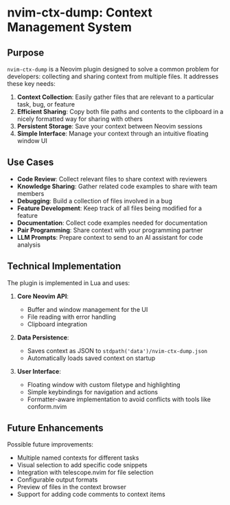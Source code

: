# nvim-ctx-dump: Context Management System

## Purpose

`nvim-ctx-dump` is a Neovim plugin designed to solve a common problem for developers: collecting and sharing context from multiple files. It addresses these key needs:

1. **Context Collection**: Easily gather files that are relevant to a particular task, bug, or feature
2. **Efficient Sharing**: Copy both file paths and contents to the clipboard in a nicely formatted way for sharing with others
3. **Persistent Storage**: Save your context between Neovim sessions
4. **Simple Interface**: Manage your context through an intuitive floating window UI

## Use Cases

- **Code Review**: Collect relevant files to share context with reviewers
- **Knowledge Sharing**: Gather related code examples to share with team members
- **Debugging**: Build a collection of files involved in a bug
- **Feature Development**: Keep track of all files being modified for a feature
- **Documentation**: Collect code examples needed for documentation
- **Pair Programming**: Share context with your programming partner
- **LLM Prompts**: Prepare context to send to an AI assistant for code analysis

## Technical Implementation

The plugin is implemented in Lua and uses:

1. **Core Neovim API**:
   - Buffer and window management for the UI
   - File reading with error handling
   - Clipboard integration

2. **Data Persistence**:
   - Saves context as JSON to `stdpath('data')/nvim-ctx-dump.json`
   - Automatically loads saved context on startup

3. **User Interface**:
   - Floating window with custom filetype and highlighting
   - Simple keybindings for navigation and actions
   - Formatter-aware implementation to avoid conflicts with tools like conform.nvim

## Future Enhancements

Possible future improvements:

- Multiple named contexts for different tasks
- Visual selection to add specific code snippets
- Integration with telescope.nvim for file selection
- Configurable output formats
- Preview of files in the context browser
- Support for adding code comments to context items